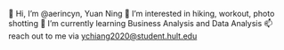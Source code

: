 👋 Hi, I’m @aerincyn, Yuan Ning
👀 I’m interested in hiking, workout, photo shotting
🌱 I’m currently learning Business Analysis and Data Analysis 
📫 reach out to me via ychiang2020@student.hult.edu

<!---
aerincyn/aerincyn is a ✨ special ✨ repository because its `README.md` (this file) appears on your GitHub profile.
You can click the Preview link to take a look at your changes.
--->

